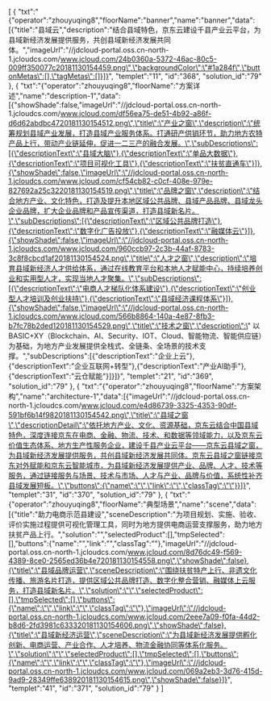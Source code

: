 [
	{
		"txt":"{\"operator\":\"zhouyuqing8\",\"floorName\":\"banner\",\"name\":\"banner\",\"data\":[{\"title\":\"县域云\",\"description\":\"结合县域特色，京东云建设千县产业云平台，为县域新经济发展提供服务，共创县域新经济发展共同体。\",\"imageUrl\":\"//jdcloud-portal.oss.cn-north-1.jcloudcs.com/www.jcloud.com/24b0360a-5372-46ac-80c5-009ff350077c20181130154459.png\",\"backgroundColor\":\"#1a284f\",\"buttonMetas\":[],\"tagMetas\":[]}]}",
		"templet":"11",
		"id":"368",
		"solution_id":"79"
	},
	{
		"txt":"{\"operator\":\"zhouyuqing8\",\"floorName\":\"方案详述\",\"name\":\"description-1\",\"data\":[{\"showShade\":false,\"imageUrl\":\"//jdcloud-portal.oss.cn-north-1.jcloudcs.com/www.jcloud.com/df56ea75-de51-4b92-a86f-d6d62abdbc4720181130154512.png\",\"title\":\"产业之窗\",\"description\":\"统筹规划县域产业发展，打造县域产业服务体系。打通研产供销环节，助力地方农特产品上行，带动产业链延伸，促进一二三产的融合发展。\",\"subDescriptions\":[{\"descriptionText\":\"县域大脑\"},{\"descriptionText\":\"单品大数据\"},{\"descriptionText\":\"项目可视化工具\"},{\"descriptionText\":\"扶贫直通车\"}]},{\"showShade\":false,\"imageUrl\":\"//jdcloud-portal.oss.cn-north-1.jcloudcs.com/www.jcloud.com/cf54cb82-c0cf-408e-979e-827692a25c3220181130154519.png\",\"title\":\"品牌之窗\",\"description\":\"结合地方产业、文化特色，打造及提升本地区域公共品牌、县域产品品牌、县域龙头企业品牌，扩大企业品牌和产品宣传渠道，打造县域新名片。\",\"subDescriptions\":[{\"descriptionText\":\"区域公共品牌打造\"},{\"descriptionText\":\"数字化广告投放\"},{\"descriptionText\":\"融媒体云\"}]},{\"showShade\":false,\"imageUrl\":\"//jdcloud-portal.oss.cn-north-1.jcloudcs.com/www.jcloud.com/960ccb97-2c3b-44af-8783-3c8f8cbcd1af20181130154524.png\",\"title\":\"人才之窗\",\"description\":\"培育县域新经济人才供给体系，通过在线教育平台和本地人才赋能中心，持续培养创业和实用型人才，实现当地人才聚集。\",\"subDescriptions\":[{\"descriptionText\":\"电商人才梯队化体系建设\"},{\"descriptionText\":\"创业型人才培训及创业扶持\"},{\"descriptionText\":\"县域经济课程体系\"}]},{\"showShade\":false,\"imageUrl\":\"//jdcloud-portal.oss.cn-north-1.jcloudcs.com/www.jcloud.com/566b8864-140a-4e87-8fb3-b7fc78b2ded120181130154529.png\",\"title\":\"技术之窗\",\"description\":\" 以BASIC+XY（Blockchain、AI、Security、IOT、Cloud、智能物流、智能供应链）为基础，为地方产业发展提供全栈式、全链条、全场景的技术支撑。\",\"subDescriptions\":[{\"descriptionText\":\"企业上云\"},{\"descriptionText\":\"企业互联网+转型\"},{\"descriptionText\":\"产业AI助手\"},{\"descriptionText\":\"云仓赋能\"}]}]}",
		"templet":"21",
		"id":"369",
		"solution_id":"79"
	},
	{
		"txt":"{\"operator\":\"zhouyuqing8\",\"floorName\":\"方案架构\",\"name\":\"architecture-1\",\"data\":[{\"imageUrl\":\"//jdcloud-portal.oss.cn-north-1.jcloudcs.com/www.jcloud.com/e4d86739-3325-4353-90df-591bf6b14f9820181130154542.png\",\"title\":\"县域之窗\",\"descriptionDetail\":\"依托地方产业、文化、资源基础，京东云结合中国县域特色，深度连接京东在电商、金融、物流、技术、和数据等领域能力，以及京东云价值生态体系、地方生产性服务企业，建设千县产业云平台——京东云县域之窗，为县域新经济发展提供服务，共创县域新经济发展共同体。京东云县域之窗链接京东对外赋能和京东云智能城市，为县域新经济发展提供产业、品牌、人才、技术等服务，通过链接服务与场景、技术与市场、人才与产业、品牌与价值，系统性补齐县域发展短板。\",\"buttons\":{\"name\":\"\",\"link\":\"\",\"classTag\":\"\"}}]}",
		"templet":"31",
		"id":"370",
		"solution_id":"79"
	},
	{
		"txt":"{\"operator\":\"zhouyuqing8\",\"floorName\":\"典型场景\",\"name\":\"scene\",\"data\":[{\"title\":\"助力电商示范县建设\",\"sceneDescription\":\"为项目规划、实施、验收、评价实施过程提供可视化管理工具，同时为地方提供电商运营支撑服务，助力地方扶贫产品上行。\",\"solution\":\"\",\"selectedProduct\":[],\"tmpSelected\":[],\"buttons\":{\"name\":\"\",\"link\":\"\",\"classTag\":\"\"},\"imageUrl\":\"//jdcloud-portal.oss.cn-north-1.jcloudcs.com/www.jcloud.com/8d76dc49-f569-4389-8ce0-2565ed36b4e720181130154558.png\",\"showShade\":false},{\"title\":\"县域品牌运营\",\"sceneDescription\":\"围绕扶贫特产上行、非遗文化传播、旅游名片打造，提供区域公共品牌打造、数字化整合营销、融媒体上云服务，打造县域新名片。\",\"solution\":\"\",\"selectedProduct\":[],\"tmpSelected\":[],\"buttons\":{\"name\":\"\",\"link\":\"\",\"classTag\":\"\"},\"imageUrl\":\"//jdcloud-portal.oss.cn-north-1.jcloudcs.com/www.jcloud.com/2eee7a09-f0fa-44d2-b8d6-2fd3981c633320181130154606.png\",\"showShade\":false},{\"title\":\"县域新经济运营\",\"sceneDescription\":\"为县域新经济发展提供孵化创新、电商运营、产业合作、人才培养、物流金融协同等体系化服务。\",\"solution\":\"\",\"selectedProduct\":[],\"tmpSelected\":[],\"buttons\":{\"name\":\"\",\"link\":\"\",\"classTag\":\"\"},\"imageUrl\":\"//jdcloud-portal.oss.cn-north-1.jcloudcs.com/www.jcloud.com/069a2eb3-3d76-415d-9ad9-28349ffe638920181130154615.png\",\"showShade\":false}]}",
		"templet":"41",
		"id":"371",
		"solution_id":"79"
	}
]